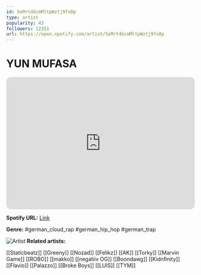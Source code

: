 ```yaml
---
id: 5oMrt4GcmMltpWztj9fx8p
type: artist
popularity: 43
followers: 12351
url: https://open.spotify.com/artist/5oMrt4GcmMltpWztj9fx8p
---
```

# YUN MUFASA

<iframe style="border-radius:12px" src="https://open.spotify.com/embed/artist/5oMrt4GcmMltpWztj9fx8p" width="100%" height="352" frameBorder="0" allowfullscreen="" allow="autoplay; clipboard-write; encrypted-media; fullscreen; picture-in-picture" loading="lazy"></iframe>

**Spotify URL:** [Link](https://open.spotify.com/artist/5oMrt4GcmMltpWztj9fx8p)

**Genre:**  #german_cloud_rap #german_hip_hop #german_trap

![Artist](https://i.scdn.co/image/ab6761610000e5ebafdbc8a29518e4561d824c12)
**Related artists:**

[[Staticbeatz]]
[[Greeny]]
[[Nozad]]
[[Felikz]]
[[AK]]
[[Torky]]
[[Marvin Game]]
[[ROBO]]
[[makko]]
[[negatiiv OG]]
[[Boondawg]]
[[Kidnfinity]]
[[Flavio]]
[[Palazzo]]
[[Broke Boys]]
[[LUIS]]
[[TYM]]
